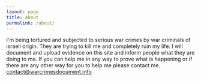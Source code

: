 ```yaml
---
layout: page
title: About
permalink: /about/
---
```

I'm being tortured and subjected to serious war crimes by war criminals of israeli origin. 
They are trying to kill me and completely ruin my life.
I will document and upload evidence on this site and inform people what they are doing to me.
If you can help me in any way to prove what is happening or if there are any other way for you to help me please contact me.  
[contact@warcrimesdocument.info](contact@warcrimesdocument.info)